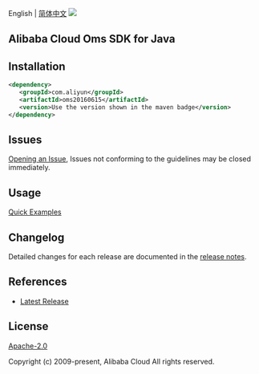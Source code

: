 English | [简体中文](README-CN.md)
![](https://aliyunsdk-pages.alicdn.com/icons/AlibabaCloud.svg)

## Alibaba Cloud Oms SDK for Java

## Installation

```xml
<dependency>
   <groupId>com.aliyun</groupId>
   <artifactId>oms20160615</artifactId>
   <version>Use the version shown in the maven badge</version>
</dependency>
```

## Issues
[Opening an Issue](https://github.com/aliyun/alibabacloud-java-sdk/issues/new), Issues not conforming to the guidelines may be closed immediately.

## Usage
[Quick Examples](https://github.com/aliyun/alibabacloud-java-sdk/blob/master/docs/0-Examples-EN.md#quick-examples)

## Changelog
Detailed changes for each release are documented in the [release notes](./ChangeLog.txt).

## References
* [Latest Release](https://github.com/aliyun/alibabacloud-java-sdk/)

## License
[Apache-2.0](http://www.apache.org/licenses/LICENSE-2.0)

Copyright (c) 2009-present, Alibaba Cloud All rights reserved.